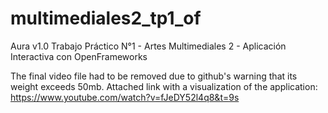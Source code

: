 # multimediales2_tp1_of
Aura v1.0
Trabajo Práctico N°1 - Artes Multimediales 2 - Aplicación Interactiva con OpenFrameworks

The final video file had to be removed due to github's warning that its weight exceeds 50mb.
Attached link with a visualization of the application: https://www.youtube.com/watch?v=fJeDY52l4q8&t=9s
